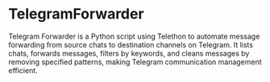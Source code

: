 # TelegramForwarder
Telegram Forwarder is a Python script using Telethon to automate message forwarding from source chats to destination channels on Telegram. It lists chats, forwards messages, filters by keywords, and cleans messages by removing specified patterns, making Telegram communication management efficient.
